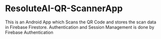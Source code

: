 # ResoluteAI-QR-ScannerApp
This is an Android App which Scans the QR Code and stores the scan data in Firebase Firestore. Authentication and Session Management is done by Firebase Authentication 

